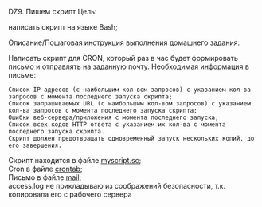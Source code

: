DZ9. Пишем скрипт
Цель:

написать скрипт на языке Bash;

Описание/Пошаговая инструкция выполнения домашнего задания:

Написать скрипт для CRON, который раз в час будет формировать письмо и отправлять на заданную почту.
Необходимая информация в письме:

    Список IP адресов (с наибольшим кол-вом запросов) с указанием кол-ва запросов c момента последнего запуска скрипта;
    Список запрашиваемых URL (с наибольшим кол-вом запросов) с указанием кол-ва запросов c момента последнего запуска скрипта;
    Ошибки веб-сервера/приложения c момента последнего запуска;
    Список всех кодов HTTP ответа с указанием их кол-ва с момента последнего запуска скрипта.
    Скрипт должен предотвращать одновременный запуск нескольких копий, до его завершения.

Скрипт находится в файле [myscript.sc];   
Cron в файле [crontab];   
Письмо в файле [mail];    
access.log не прикладываю из соображений безопасности, т.к. копировала его с рабочего сервера

[myscript.sc]:https://github.com/zoyqqyoz/Otus_Kaneva_dz9/blob/master/myscript.sc
[crontab]:https://github.com/zoyqqyoz/Otus_Kaneva_dz9/blob/master/crontab
[mail]:https://github.com/zoyqqyoz/Otus_Kaneva_dz9/blob/master/mail

